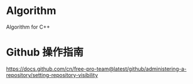 # Algorithm
Algorithm for C++ 

# Github 操作指南
https://docs.github.com/cn/free-pro-team@latest/github/administering-a-repository/setting-repository-visibility 

